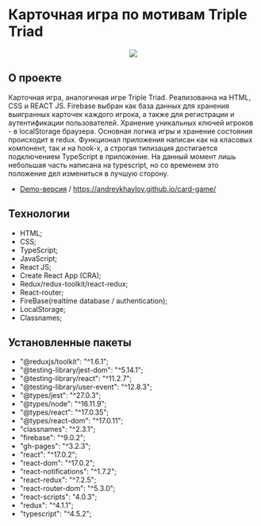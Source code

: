 # Карточная игра по мотивам Triple Triad

<p align="center"><img src="https://github.com/AndreyKhaylov/card-game/blob/master/src/asserts/jpg/%D0%BB%D0%BE%D0%B3%D0%BE.jpg" max-width="800"></p>

## О проекте

  Карточная игра, аналогичная игре Triple Triad. Реализованна на HTML, CSS и REACT JS. Firebase выбран как база данных для хранения выигранных карточек каждого игрока, а также для регистрации и аутентификации пользователей. Хранение уникальных ключей игроков - в localStorage браузера. Основная логика игры и хранение состояния происходит в redux. Функционал приложения написан как на класовых компонент, так и на hook-х, а строгая типизация достигается подключением TypeScript в приложение. На данный момент лишь небольшая часть написана на typescript, но со временем это положение дел измениться в лучшую сторону.  

- [Demo-версия](https://andreykhaylov.github.io/card-game/) / https://andreykhaylov.github.io/card-game/

## Технологии

  - HTML;
  - CSS;
  - TypeScript;
  - JavaScript;
  - React JS;
  - Create React App (CRA);
  - Redux/redux-toolkit/react-redux;
  - React-router;
  - FireBase(realtime database / authentication);
  - LocalStorage;  
  - Classnames;

## Установленные пакеты

  - "@reduxjs/toolkit": "^1.6.1";
  - "@testing-library/jest-dom": "^5.14.1";
  - "@testing-library/react": "^11.2.7";
  - "@testing-library/user-event": "^12.8.3";
  - "@types/jest": "^27.0.3";
  - "@types/node": "^16.11.9";
  - "@types/react": "^17.0.35";
  - "@types/react-dom": "^17.0.11";
  - "classnames": "^2.3.1";
  - "firebase": "^9.0.2";
  - "gh-pages": "^3.2.3";
  - "react": "^17.0.2";
  - "react-dom": "^17.0.2";
  - "react-notifications": "^1.7.2";
  - "react-redux": "^7.2.5";
  - "react-router-dom": "^5.3.0";
  - "react-scripts": "4.0.3";
  - "redux": "^4.1.1";
  - "typescript": "^4.5.2"; 

